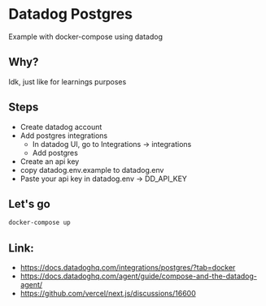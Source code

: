 # **Datadog Postgres**

Example with docker-compose using datadog

## Why?

Idk, just like for learnings purposes

## **Steps**

- Create datadog account
- Add postgres integrations
  - In datadog UI, go to Integrations -> integrations
  - Add postgres
- Create an api key
- copy datadog.env.example to datadog.env
- Paste your api key in datadog.env -> DD_API_KEY

## **Let's go**

```bash
docker-compose up
```

## **Link**:

- https://docs.datadoghq.com/integrations/postgres/?tab=docker
- https://docs.datadoghq.com/agent/guide/compose-and-the-datadog-agent/
- https://github.com/vercel/next.js/discussions/16600

